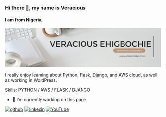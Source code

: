 ### Hi there 👋, my name is Veracious
#### I am from Nigeria.
![I am from Nigeria.](https://github.com/veracious123/veracious123/blob/main/White%20Minimalist%20Corporate%20Personal%20Profile%20LinkedIn%20Banner.png)

I really enjoy learning about Python, Flask, Django, and AWS cloud, as well as working in WordPress.

Skills: PYTHON / AWS / FLASK / DJANGO

- 🔭 I’m currently working on this page. 


[<img src='https://cdn.jsdelivr.net/npm/simple-icons@3.0.1/icons/github.svg' alt='github' height='40'>](https://github.com/veracious123)  [<img src='https://cdn.jsdelivr.net/npm/simple-icons@3.0.1/icons/linkedin.svg' alt='linkedin' height='40'>](https://www.linkedin.com/in/https://www.linkedin.com/in/vera-ehigbochie-78791b165?lipi=urn%3Ali%3Apage%3Ad_flagship3_profile_view_base_contact_details%3BptZQACLkQJytuB7TF4vsGQ%3D%3D/)  [<img src='https://cdn.jsdelivr.net/npm/simple-icons@3.0.1/icons/youtube.svg' alt='YouTube' height='40'>](https://www.youtube.com/channel/https://www.youtube.com/channel/UCBaINPQcIaJ1I72dYr3F2Zw)  


